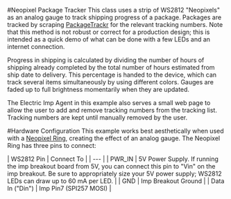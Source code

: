 #Neopixel Package Tracker
This class uses a strip of WS2812 "Neopixels" as an analog gauge to track shipping progress of a package. Packages are tracked by scraping [PackageTrackr](packagetrackr.com) for the relevant tracking numbers. Note that this method is not robust or correct for a production design; this is intended as a quick demo of what can be done with a few LEDs and an internet connection. 

Progress in shipping is calculated by dividing the number of hours of shipping already completed by the total number of hours estimated from ship date to delivery. This percentage is handed to the device, which can track several items simultaneously by using different colors. Gauges are faded up to full brightness momentarily when they are updated. 

The Electric Imp Agent in this example also serves a small web page to allow the user to add and remove tracking numbers from the tracking list. Tracking numbers are kept until manually removed by the user. 

#Hardware Configuration
This example works best aesthetically when used with a [Neopixel Ring](http://www.adafruit.com/products/1463), creating the effect of an analog gauge. The Neopixel Ring has three pins to connect:

| WS2812 Pin | Connect To |
| --- |
| PWR_IN | 5V Power Supply. If running the imp breakout board from 5V, you can connect this pin to "Vin" on the imp breakout. Be sure to appropriately size your 5V power supply; WS2812 LEDs can draw up to 60 mA per LED. |
| GND | Imp Breakout Ground |
| Data In ("Din") | Imp Pin7 (SPI257 MOSI) |

